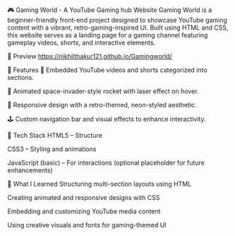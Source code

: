 🎮 Gaming World - A YouTube Gaming hub Website
Gaming World is a beginner-friendly front-end project designed to showcase YouTube gaming content with a vibrant, retro-gaming-inspired UI. Built using HTML and CSS, this website serves as a landing page for a gaming channel featuring gameplay videos, shorts, and interactive elements.

🔗 Preview
https://nikhilthakur121.github.io/Gamingworld/

📁 Features
🎥 Embedded YouTube videos and shorts categorized into sections.

🚀 Animated space-invader-style rocket with laser effect on hover.

🌌 Responsive design with a retro-themed, neon-styled aesthetic.

🕹️ Custom navigation bar and visual effects to enhance interactivity.

🧱 Tech Stack
HTML5 – Structure

CSS3 – Styling and animations

JavaScript (basic) – For interactions (optional placeholder for future enhancements)

📌 What I Learned
Structuring multi-section layouts using HTML

Creating animated and responsive designs with CSS

Embedding and customizing YouTube media content

Using creative visuals and fonts for gaming-themed UI

